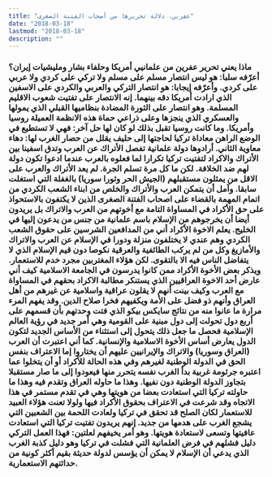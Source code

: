 ```yaml
---
title: "عفرين، دلالة تحريرها من أصحاب الفتنة الصغرى"
date: "2018-03-18"
lastmod: "2018-03-18"
description: ""
---
```

### ماذا يعني تحرير عفرين من علمانيي أمريكا وحلفاء بشار ومليشيات إيران؟ أعرّفه سلبا: هو ليس انتصار مسلم على مسلم ولا تركي على كردي ولا عربي على كردي. وأعرّفه إيجابا: هو انتصار التركي والعربي والكردي على الاسفين الذي ارادت أمريكا دقه بينهما. إنه الانتصار على تفتيت شعوب الاقليم المسلمة. وهو انتصار على الثورة المضادة بنظاميها القبلي الذي يمولها والعسكري الذي ينجزها وعلى ذراعي حماة هذه الانظمة العميلة روسيا وأمريكا. وما كانت روسيا تقبل بذلك لو كان لها حل آخر: فهي لا تستطيع في الوضع الراهن معاداة تركيا لحاجتها إلى حليف يقلل من حصار الغرب لها: دهاء معاوية الثاني. أرادوها دولة علمانية تفصل الأتراك عن العرب وتدق اسفينا بين الأتراك والاكراد لتفتيت تركيا تكرارا لما فعلوه بالعرب عندما ادعوا تكون دولة لهم ضد الخلافة. لكن ما كل مرة تسلم الجرة. لم يعد الأتراك والعرب على الاقل من يمثلون مستقبلهم (الجيش الحر وثورا سوريا) بالغفلة التي استغلت سابقا. وآمل أن يتمكن العرب والأتراك والخلص من ابناء الشعب الكردي من اتمام المهمة بالقضاء على اصحاب الفتنة الصغرى الذين لا يكتفون بالاستحواذ على حق الأكراد في المساواة التامة مع أخوتهم من العرب والاتراك بل يريدون أيضا أن يخرجوهم من الإسلام باسم علمانية من جنس من يدعون إليها في الخليج. يعلم الاخوة الأكراد أني من المدافعين الشرسين على حقوق الشعب الكردي وهم عندي لا يختلفون منزلة ودورا في الإسلام عن العرب والاتراك والأمازيغ وكل من لم يركب الطائفية والعرقية نكوصا دون قيم الإسلام الذي لا يتفاضل الناس فيه الا بالتقوى. لكن هؤلاء المغتربين مجرد خدم للاستعمار. ويذكر بعض الأخوة الأكراد ممن كانوا يدرسون في الجامعة الاسلامية كيف أني عارض أحد الاخوة العراقيين الذي يستنكر مطالبة الاكراد بحقهم في المساواة مع العرب وكيف بينت أنهم لا يقلون عراقية واسلامية عن غيرهم من أهل العراق وأنهم ذو فضل على الأمة ويكفيهم فخرا صلاح الدين. وقد يفهم المرء مرارة ما عانوا منه من نتائج سايكس بيكو الذي فتت وحدتهم بأن قسمهم على أربع دول تحولت إلى دول مبنية على القومية وهي أمر جديد في رؤية العالم الإسلامية فحصل ما جعل ذلك يتحول إلى استثناء من الأساس الجديد لتكون الدول يعارض أساس الأخوة الاسلامية والإنسانية. كما أني اعتبرت أن العرب (العراق وسوريا) والاتراك والإيرانيين عليهم أن يختاروا إما الاعتراف بنفس الحق في الدولة الوطنية لغيرهم وفي هذه الحالة للأكراد أو أن يتخلوا عما اعتبره جرثومة غربية بدأ الغرب نفسه يتحرر منها فيعودوا إلى ما صار مستقبلا بتجاوز الدولة الوطنية دون نفيها. وهذا ما حاوله العراق وتقدم فيه وهذا ما حاولته تركيا التي استعادت بعضا من هويتها وهي في تقدم مستمر في هذا الاتجاه وقد شرعت في الاعتراف بحقوق الأكراد فيها ولولا تعنت هؤلاء العبيد للاستعمار لكان الصلح قد تحقق في تركيا ولعادت اللحمة بين الشعبين التي يشجع الغرب على هدمها من جديد. إنهم يريدون تفتيت تركيا التي استعادت عافيتها وتسعى لاستعادة هويتها. وهو أمر يخيفهم لعلتين: فهذا العمل التركي دليل فشلهم في فرض العلمانية التي فشلت في تركيا وهو دليل كذبة الغرب الذي يدعي أن الإسلام لا يمكن أن يؤسس لدولة حديثة بقيم أكثر كونية من حداثتهم الاستعمارية.

###